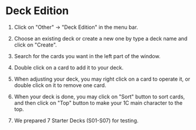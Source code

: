 # Deck Edition

1. Click on "Other" → "Deck Edition" in the menu bar.
 
2. Choose an existing deck or create a new one by type a deck name and click on "Create".
 
3. Search for the cards you want in the left part of the window.

4. Double click on a card to add it to your deck.

5. When adjusting your deck, you may right click on a card to operate it, or double click on it to remove one card.

6. When your deck is done, you may click on "Sort" button to sort cards, and then click on "Top" button to make your 1C main character to the top.

7. We prepared 7 Starter Decks (S01-S07) for testing.
